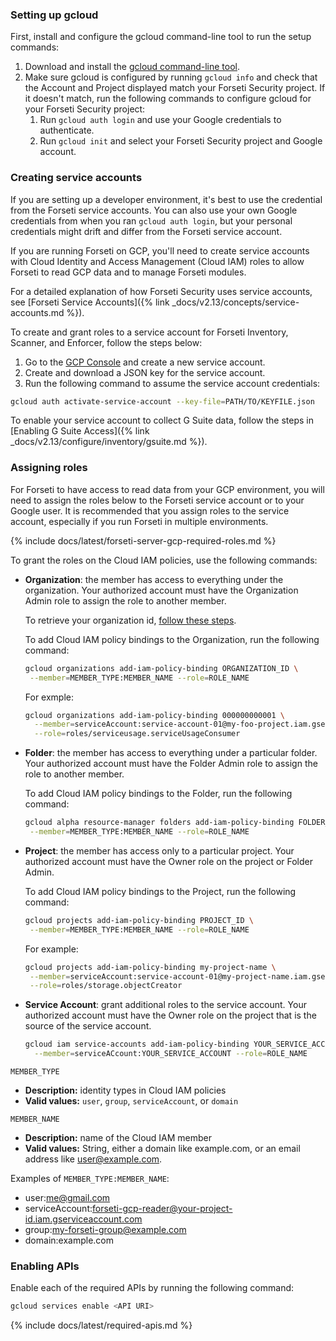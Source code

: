 ### Setting up gcloud

First, install and configure the gcloud command-line tool to run
the setup commands:

  1. Download and install the [gcloud command-line tool](https://cloud.google.com/sdk/gcloud/).
  1. Make sure gcloud is configured by running `gcloud info` and check that the
  Account and Project displayed match your Forseti Security project. If it
  doesn't match, run the following commands to configure gcloud for your
  Forseti Security project:
      1. Run `gcloud auth login` and use your Google credentials to authenticate.
      1. Run `gcloud init` and select your Forseti Security project and Google
      account.

### Creating service accounts

If you are setting up a developer environment, it's best to use the credential
from the Forseti service accounts. You can also use your own Google credentials
from when you ran `gcloud auth login`, but your personal credentials might drift
and differ from the Forseti service account.

If you are running Forseti on GCP, you'll need to create service accounts with
Cloud Identity and Access Management (Cloud IAM) roles to allow Forseti to
read GCP data and to manage Forseti modules.

For a detailed explanation of how Forseti Security uses service accounts, see
[Forseti Service Accounts]({% link _docs/v2.13/concepts/service-accounts.md %}).

To create and grant roles to a service account for Forseti Inventory,
Scanner, and Enforcer, follow the steps below:

  1. Go to the [GCP Console](https://console.cloud.google.com/iam-admin/serviceaccounts)
  and create a new service account.
  1. Create and download a JSON key for the service account.
  1. Run the following command to assume the service account credentials:

  ```bash
  gcloud auth activate-service-account --key-file=PATH/TO/KEYFILE.json
  ```

To enable your service account to collect G Suite data, follow the steps in
[Enabling G Suite Access]({% link _docs/v2.13/configure/inventory/gsuite.md %}).

### Assigning roles

For Forseti to have access to read data from your GCP environment,
you will need to assign the roles below to the Forseti service account or to
your Google user. It is recommended that you assign roles to the service account,
especially if you run Forseti in multiple environments.

{% include docs/latest/forseti-server-gcp-required-roles.md %}

To grant the roles on the Cloud IAM policies, use the following commands:

  * **Organization**: the member has access to everything under the organization.
    Your authorized account must have the Organization Admin role to assign the role to another member.
    
    To retrieve your organization id, [follow these steps](https://cloud.google.com/resource-manager/docs/creating-managing-organization#retrieving_your_organization_id).

    To add Cloud IAM policy bindings to the Organization, run the following command:

    ```bash
    gcloud organizations add-iam-policy-binding ORGANIZATION_ID \
     --member=MEMBER_TYPE:MEMBER_NAME --role=ROLE_NAME
    ```
    
    For exmple:
    
    ```bash
    gcloud organizations add-iam-policy-binding 000000000001 \
      --member=serviceAccount:service-account-01@my-foo-project.iam.gserviceaccount.com \
      --role=roles/serviceusage.serviceUsageConsumer
    ```

  * **Folder**: the member has access to everything under a particular folder.
    Your authorized account must have the Folder Admin role to assign the role to another member.

    To add Cloud IAM policy bindings to the Folder, run the following command:

    ```bash
    gcloud alpha resource-manager folders add-iam-policy-binding FOLDER_ID \
     --member=MEMBER_TYPE:MEMBER_NAME --role=ROLE_NAME
    ```

  * **Project**: the member has access only to a particular project.
    Your authorized account must have the Owner role on the project or Folder Admin.

    To add Cloud IAM policy bindings to the Project, run the following command:

    ```bash
    gcloud projects add-iam-policy-binding PROJECT_ID \
     --member=MEMBER_TYPE:MEMBER_NAME --role=ROLE_NAME
    ```
    
    For example:
    
    ```bash
    gcloud projects add-iam-policy-binding my-project-name \
     --member=serviceAccount:service-account-01@my-project-name.iam.gserviceaccount.com \
     --role=roles/storage.objectCreator
    ```

  * **Service Account**: grant additional roles to the service account.
    Your authorized account must have the Owner role on the project that is
    the source of the service account.

    ```bash
    gcloud iam service-accounts add-iam-policy-binding YOUR_SERVICE_ACCOUNT \
      --member=serviceACcount:YOUR_SERVICE_ACCOUNT --role=ROLE_NAME
    ```

`MEMBER_TYPE`
  * **Description:** identity types in Cloud IAM policies
  * **Valid values:** `user`, `group`, `serviceAccount`, or `domain`

`MEMBER_NAME`
  * **Description:** name of the Cloud IAM member
  * **Valid values:** String, either a domain like example.com, or an email
  address like user@example.com.

Examples of `MEMBER_TYPE:MEMBER_NAME`:

  * user:me@gmail.com
  * serviceAccount:forseti-gcp-reader@your-project-id.iam.gserviceaccount.com
  * group:my-forseti-group@example.com
  * domain:example.com

### Enabling APIs

Enable each of the required APIs by running the following command:

  ```bash
  gcloud services enable <API URI>
  ```

  {% include docs/latest/required-apis.md %}
